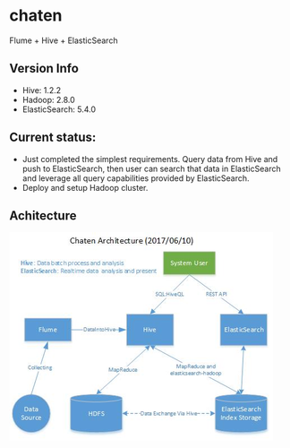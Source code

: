 # chaten
Flume + Hive + ElasticSearch
## Version Info
* Hive: 1.2.2
* Hadoop: 2.8.0
* ElasticSearch: 5.4.0

## Current status:
* Just completed the simplest requirements. Query data from Hive and push to ElasticSearch, then user can search that data in ElasticSearch and leverage all query capabilities provided by ElasticSearch.
* Deploy and setup Hadoop cluster.

## Achitecture
![Alt text](images/chaten-architecure.jpg?raw=true "Title")
